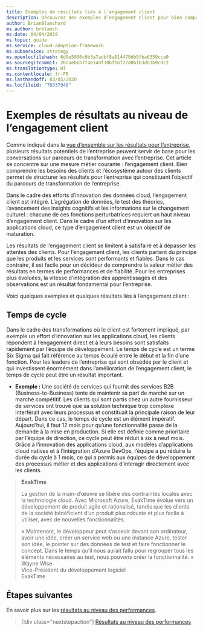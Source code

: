 ```yaml
---
title: Exemples de résultats liés à l’engagement client
description: Découvrez des exemples d’engagement client pour bien comprendre les besoins des clients et l’écosystème qui les entoure au cours du parcours de transformation de leur entreprise.
author: BrianBlanchard
ms.author: brblanch
ms.date: 04/04/2019
ms.topic: guide
ms.service: cloud-adoption-framework
ms.subservice: strategy
ms.openlocfilehash: 6d9e5096c0b3a7adbf8a814479db5fba6359cca0
ms.sourcegitcommit: 26caeb6b7f4e14df30bf16727d0b1b3d63b9c0c2
ms.translationtype: HT
ms.contentlocale: fr-FR
ms.lasthandoff: 03/05/2020
ms.locfileid: "78337948"
---
```

<!-- cSpell:ignore Exak -->

# <a name="examples-of-customer-engagement-outcomes"></a>Exemples de résultats au niveau de l’engagement client

Comme indiqué dans la [vue d’ensemble sur les résultats pour l’entreprise](./index.md), plusieurs résultats potentiels de l’entreprise peuvent servir de base pour les conversations sur parcours de transformation avec l’entreprise. Cet article se concentre sur une mesure métier courante : l’engagement client. Bien comprendre les besoins des clients et l’écosystème autour des clients permet de structurer les résultats pour l’entreprise qui constituent l’objectif du parcours de transformation de l’entreprise.

Dans le cadre des efforts d’innovation des données cloud, l’engagement client est intégré. L’agrégation de données, le test des théories, l’avancement des insights cognitifs et les informations sur le changement culturel : chacune de ces fonctions perturbatrices requiert un haut niveau d’engagement client. Dans le cadre d’un effort d’innovation sur les applications cloud, ce type d’engagement client est un objectif de maturation.

Les résultats de l’engagement client se limitent à satisfaire et à dépasser les attentes des clients. Pour l’engagement client, les clients partent du principe que les produits et les services sont performants et fiables. Dans le cas contraire, il est facile pour un décideur de comprendre la valeur métier des résultats en termes de performances et de fiabilité. Pour les entreprises plus évoluées, la vitesse d’intégration des apprentissages et des observations est un résultat fondamental pour l’entreprise.

Voici quelques exemples et quelques résultats liés à l’engagement client :

## <a name="cycle-time"></a>Temps de cycle

Dans le cadre des transformations où le client est fortement impliqué, par exemple un effort d’innovation sur les applications cloud, les clients répondent à l’engagement direct et à leurs besoins sont satisfaits rapidement par l’équipe de développement. Le temps de cycle est un terme Six Sigma qui fait référence au temps écoulé entre le début et la fin d’une fonction. Pour les leaders de l’entreprise qui sont obsédés par le client et qui investissent énormément dans l’amélioration de l’engagement client, le temps de cycle peut être un résultat important.

- **Exemple :** Une société de services qui fournit des services B2B (Business-to-Business) tente de maintenir sa part de marché sur un marché compétitif. Les clients qui sont partis chez un autre fournisseur de services ont trouvé que sa solution technique trop complexe interférait avec leurs processus et constituait la principale raison de leur départ. Dans ce cas, le temps de cycle est un élément impératif. Aujourd’hui, il faut 12 mois pour qu’une fonctionnalité passe de la demande à la mise en production. Si elle est définie comme prioritaire par l’équipe de direction, ce cycle peut être réduit à six à neuf mois. Grâce à l’innovation des applications cloud, aux modèles d’applications cloud natives et à l’intégration d’Azure DevOps, l’équipe a pu réduire la durée du cycle à 1 mois, ce qui a permis aux équipes de développement des processus métier et des applications d’interagir directement avec les clients.

> **ExakTime**
>
> La gestion de la main-d’œuvre se libère des contraintes locales avec la technologie cloud. Avec Microsoft Azure, ExakTime évolue vers un développement de produit agile et rationalisé, tandis que les clients de la société bénéficient d’un produit plus robuste et plus facile à utiliser, avec de nouvelles fonctionnalités.
>
> « Maintenant, le développeur peut s’asseoir devant son ordinateur, avoir une idée, créer un service web ou une instance Azure, tester son idée, le pointer sur des données de test et faire fonctionner le concept. Dans le temps qu’il nous aurait fallu pour regrouper tous les éléments nécessaires au test, nous pouvons créer la fonctionnalité. »  
> Wayne Wise  
> Vice-Président du développement logiciel  
> ExakTime

## <a name="next-steps"></a>Étapes suivantes

En savoir plus sur les [résultats au niveau des performances](./performance-outcomes.md).

> [!div class="nextstepaction"]
> [Résultats au niveau des performances](./performance-outcomes.md)
